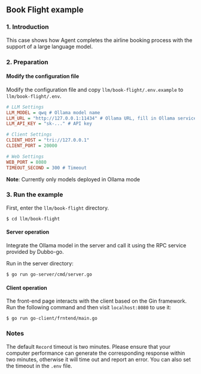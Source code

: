 ## Book Flight example

### 1. Introduction

This case shows how Agent completes the airline booking process with the support of a large language model.

### 2. Preparation

#### Modify the configuration file

Modify the configuration file and copy `llm/book-flight/.env.example` to `llm/book-flight/.env`.

```ini
# LLM Settings
LLM_MODEL = qwq # Ollama model name
LLM_URL = "http://127.0.0.1:11434" # Ollama URL, fill in Ollama service address
LLM_API_KEY = "sk-..." # API key

# Client Settings
CLIENT_HOST = "tri://127.0.0.1"
CLIENT_PORT = 20000

# Web Settings
WEB_PORT = 8080
TIMEOUT_SECOND = 300 # Timeout
```

**Note**: Currently only models deployed in Ollama mode

### 3. Run the example

First, enter the `llm/book-flight` directory.

```shell
$ cd llm/book-flight
```

#### Server operation

Integrate the Ollama model in the server and call it using the RPC service provided by Dubbo-go.

Run in the server directory:

```shell
$ go run go-server/cmd/server.go
```

#### Client operation

The front-end page interacts with the client based on the Gin framework. Run the following command and then visit ```localhost:8080``` to use it:

```shell
$ go run go-client/frntend/main.go
```

### **Notes**

The default `Record` timeout is two minutes. Please ensure that your computer performance can generate the corresponding response within two minutes, otherwise it will time out and report an error. You can also set the timeout in the ```.env``` file.